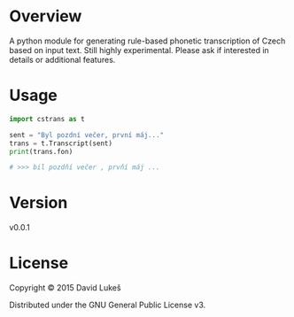 # Overview

A python module for generating rule-based phonetic transcription of Czech based
on input text. Still highly experimental. Please ask if interested in details or
additional features.

# Usage

```python
import cstrans as t

sent = "Byl pozdní večer, první máj..."
trans = t.Transcript(sent)
print(trans.fon)

# >>> bil pozdňí večer , prvňí máj ...
```

# Version

v0.0.1

# License

Copyright © 2015 David Lukeš

Distributed under the GNU General Public License v3.
